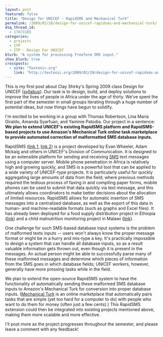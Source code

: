 ```yaml
---
layout: post
featured: false
title: "Design for UNICEF - RapidSMS and Mechanical Turk"
permalink: /2009/02/20/design-for-unicef-rapidsms-and-mechanical-turk/
dsq_thread_id:
  - 17673185
categories:
  - projects
  - ITP
  - ITP - Design For UNICEF
blurb: "A system for processing freeform SMS input."
show_blurb: true
crossposts:
  - site: "Textonic.org"
    link: "http://textonic.org/2009/02/20/design-for-unicef-rapidsms-and-mechanical-turk/"
---
```

This is my first post about Clay Shirky's Spring 2009 class Design for UNICEF ([syllabus][1]). Our task is to design, build, and deploy solutions to improve the lives of people in Africa under the age of thirty. We've spent the first part of the semester in small groups iterating through a huge number of potential ideas, but now things have begun to solidify. 

I'm excited to be working in a group with Thomas Robertson, Lina Maria Giraldo, Amanda Syarfuan, and Yaminie Patodia. Our project in a sentence: **We plan to extend UNICEF's existing RapidSMS platform and RapidSMS-based projects to use Amazon's Mechanical Turk online task marketplace to provide automated correction of malformatted SMS database inputs.**

RapidSMS ([link 1][2], [link 2][3]) is a project developed by Evan Wheeler, Adam Mckaig and others in UNICEF's Division of Communication. It is designed to be an extensible platform for sending and receiving [SMS][4] text messages using a computer server. Mobile phone penetration in Africa is relatively high and growing quickly, and SMS is a powerful tool that can be applied to a wide variety of UNICEF-type projects. It is particularly useful for quickly aggregating large amounts of data from the field; where previous methods required the tedious process of faxing in and compiling paper forms, mobile phones can be used to submit that data quickly via text message, and this ultimately allows coordinators to make better decisions about the allocation of limited resources. RapidSMS allows for automatic insertion of SMS messages into a centralized database, as well as the export of this data in human- and machine-readable formats (such as graphs and Excel files). It has already been deployed for a food supply distribution project in Ethiopia ([link][5]) and a child malnutrition monitoring project in Malawi ([link][6]).

One challenge for such SMS-based database input systems is the problem of malformed texts inputs -- users won't always know the proper message format or might be in a hurry and mis-type a key. It's practically impossible to design a system that can handle all database inputs, so as a result valuable information gets thrown out, even though it is present in the messages. An actual person might be able to successfully parse many of these malformed messages and determine which pieces of information from the SMS goes in which database fields; UNICEF workers, however, generally have more pressing tasks while in the field. 

We plan to extend the open-source RapidSMS system to have the functionality of automatically sending these malformed SMS database inputs to Amazon's Mechanical Turk for conversion into proper database inputs. ([Mechanical Turk][7] is an online marketplace that automatically pairs tasks that are simple (yet too hard for a computer to do) with people who want to do them for money (often just a few cents).) This RapidSMS extension could then be integrated into existing projects mentioned above, making them more scalable and more effective.

I'll post more as the project progresses throughout the semester, and please leave a comment with any feedback!

 [1]: http://itp.nyu.edu/varwiki/Syllabus/UNICEF-S09
 [2]: http://unicefinnovation.org/mobile-and-sms.php
 [3]: http://mobileactive.org/wiki/RapidSMS_Review
 [4]: http://en.wikipedia.org/wiki/Short_message_service
 [5]: http://mobileactive.org/preventing-famine-mobile
 [6]: http://www.globaldevelopmentcommons.net/node/778
 [7]: https://www.mturk.com/
